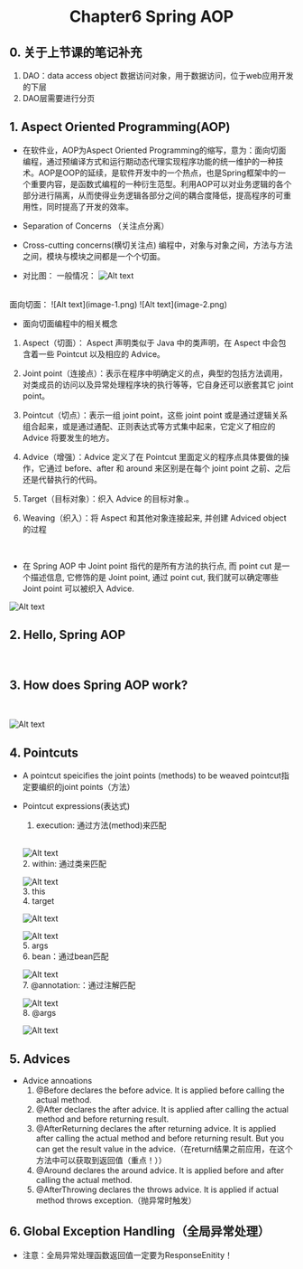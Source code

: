# <center>Chapter6 Spring AOP</center>
## 0. 关于上节课的笔记补充
1. DAO：data access object 数据访问对象，用于数据访问，位于web应用开发的下层
2. DAO层需要进行分页

## 1. Aspect Oriented Programming(AOP)
+ 在软件业，AOP为Aspect Oriented Programming的缩写，意为：面向切面编程，通过预编译方式和运行期动态代理实现程序功能的统一维护的一种技术。AOP是OOP的延续，是软件开发中的一个热点，也是Spring框架中的一个重要内容，是函数式编程的一种衍生范型。利用AOP可以对业务逻辑的各个部分进行隔离，从而使得业务逻辑各部分之间的耦合度降低，提高程序的可重用性，同时提高了开发的效率。
+ Separation of Concerns （关注点分离）

+ Cross-cutting concerns(横切关注点)
编程中，对象与对象之间，方法与方法之间，模块与模块之间都是一个个切面。<br>
+ 对比图：
一般情况：
![Alt text](image.png)
<br>
面向切面：
![Alt text](image-1.png)
![Alt text](image-2.png)

+ 面向切面编程中的相关概念

1. Aspect（切面）： Aspect 声明类似于 Java 中的类声明，在 Aspect 中会包含着一些 Pointcut 以及相应的 Advice。

2. Joint point（连接点）：表示在程序中明确定义的点，典型的包括方法调用，对类成员的访问以及异常处理程序块的执行等等，它自身还可以嵌套其它 joint point。

3. Pointcut（切点）：表示一组 joint point，这些 joint point 或是通过逻辑关系组合起来，或是通过通配、正则表达式等方式集中起来，它定义了相应的 Advice 将要发生的地方。

4. Advice（增强）：Advice 定义了在 Pointcut 里面定义的程序点具体要做的操作，它通过 before、after 和 around 来区别是在每个 joint point 之前、之后还是代替执行的代码。

5. Target（目标对象）：织入 Advice 的目标对象.。

6. Weaving（织入）：将 Aspect 和其他对象连接起来, 并创建 Adviced object 的过程
<br>

+ 在 Spring AOP 中 Joint point 指代的是所有方法的执行点, 而 point cut 是一个描述信息, 它修饰的是 Joint point, 通过 point cut, 我们就可以确定哪些 Joint point 可以被织入 Advice.<br>

![Alt text](image-3.png)
<br>

## 2. Hello, Spring AOP
<br>

## 3. How does Spring AOP work?
<br>

![Alt text](image-4.png)
<br>

## 4. Pointcuts 
+ A pointcut speicifies the joint points (methods) to be weaved
pointcut指定要编织的joint points（方法）

+ Pointcut expressions(表达式)
    1. execution: 通过方法(method)来匹配
    <br>

    ![Alt text](image-5.png)
    <br>
    2. within: 通过类来匹配
    <br>

    ![Alt text](image-6.png)
    <br>
    3. this
    <br>
    4. target
    <br>

    ![Alt text](image-7.png)

    ![Alt text](image-10.png)
    <br>
    5. args
    <br>
    6. bean：通过bean匹配
    <br>

    ![Alt text](image-11.png)
    <br>
    7. @annotation:：通过注解匹配
    <br>

    ![Alt text](image-8.png)
    <br>
    8. @args
    <br>
    
    ![Alt text](image-9.png)
    <br>


## 5. Advices
+ Advice annoations
    1. @Before 
    declares the before advice. It is applied before calling the actual method.
    2. @After 
    declares the after advice. It is applied after calling the actual method and before returning result.
    3. @AfterReturning
    declares the after returning advice. It is applied after calling the actual method and before returning result. But you can get the result value in the advice.（在return结果之前应用，在这个方法中可以获取到返回值（重点！））
    4. @Around 
    declares the around advice. It is applied before and after calling the actual method.
    5. @AfterThrowing
    declares the throws advice. It is applied if actual method throws exception.（抛异常时触发）

## 6. Global Exception Handling（全局异常处理）

+ 注意：全局异常处理函数返回值一定要为ResponseEnitity！

